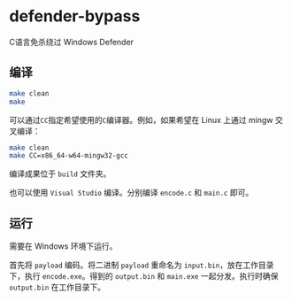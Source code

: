 # defender-bypass
C语言免杀绕过 Windows Defender

## 编译

```bash
make clean
make
```

可以通过`CC`指定希望使用的`C`编译器。例如，如果希望在 Linux 上通过 mingw 交叉编译：

```bash
make clean
make CC=x86_64-w64-mingw32-gcc
```

编译成果位于 `build` 文件夹。

也可以使用 `Visual Studio` 编译。分别编译 `encode.c` 和 `main.c` 即可。

## 运行
需要在 Windows 环境下运行。

首先将 `payload` 编码。将二进制 `payload` 重命名为 `input.bin`，放在工作目录下，执行 `encode.exe`。得到的 `output.bin` 和 `main.exe` 一起分发。执行时确保 `output.bin` 在工作目录下。